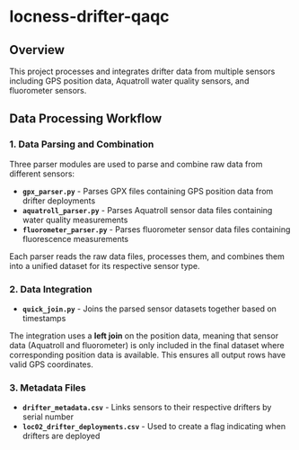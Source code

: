 # locness-drifter-qaqc

## Overview

This project processes and integrates drifter data from multiple sensors including GPS position data, Aquatroll water quality sensors, and fluorometer sensors.

## Data Processing Workflow

### 1. Data Parsing and Combination

Three parser modules are used to parse and combine raw data from different sensors:

- **`gpx_parser.py`** - Parses GPX files containing GPS position data from drifter deployments
- **`aquatroll_parser.py`** - Parses Aquatroll sensor data files containing water quality measurements
- **`fluorometer_parser.py`** - Parses fluorometer sensor data files containing fluorescence measurements

Each parser reads the raw data files, processes them, and combines them into a unified dataset for its respective sensor type.

### 2. Data Integration

- **`quick_join.py`** - Joins the parsed sensor datasets together based on timestamps

The integration uses a **left join** on the position data, meaning that sensor data (Aquatroll and fluorometer) is only included in the final dataset where corresponding position data is available. This ensures all output rows have valid GPS coordinates.

### 3. Metadata Files

- **`drifter_metadata.csv`** - Links sensors to their respective drifters by serial number
- **`loc02_drifter_deployments.csv`** - Used to create a flag indicating when drifters are deployed
